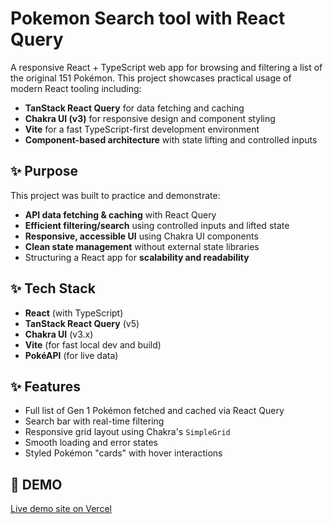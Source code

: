 # Pokemon Search tool with React Query

A responsive React + TypeScript web app for browsing and filtering a list of the original 151 Pokémon. This project showcases practical usage of modern React tooling including:

- **TanStack React Query** for data fetching and caching
- **Chakra UI (v3)** for responsive design and component styling
- **Vite** for a fast TypeScript-first development environment
- **Component-based architecture** with state lifting and controlled inputs

## ✨ Purpose

This project was built to practice and demonstrate:

- **API data fetching & caching** with React Query
- **Efficient filtering/search** using controlled inputs and lifted state
- **Responsive, accessible UI** using Chakra UI components
- **Clean state management** without external state libraries
- Structuring a React app for **scalability and readability**

## ✨ Tech Stack

- **React** (with TypeScript)
- **TanStack React Query** (v5)
- **Chakra UI** (v3.x)
- **Vite** (for fast local dev and build)
- **PokéAPI** (for live data)

## ✨ Features

- Full list of Gen 1 Pokémon fetched and cached via React Query
- Search bar with real-time filtering
- Responsive grid layout using Chakra's `SimpleGrid`
- Smooth loading and error states
- Styled Pokémon "cards" with hover interactions

## 🌱 DEMO

[Live demo site on Vercel](https://pokemon-search-tool.vercel.app/)



